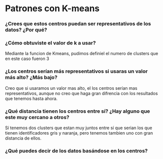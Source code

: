 # Patrones con K-means 

### ¿Crees que estos centros puedan ser representativos de los datos? ¿Por qué?

### ¿Cómo obtuviste el valor de k a usar?

Mediante la funcion de Kmeans, pudimos definiel el numero de clusters que en este caso fueron 3

### ¿Los centros serían más representativos si usaras un valor más alto? ¿Más bajo?

Creo que si usaramos un valor mas alto, el los centros serían mas representativos, aunque no creo que haga gran difrencia con los resultados que tenemos hasta ahora.

### ¿Qué distancia tienen los centros entre sí? ¿Hay alguno que este muy cercano a otros?
Sí tenemos dos clusters que estan muy juntos entre sí que serian los que tienen identificadores gris y naranja, pero tenemos tambien uno con gran distancia de ellos.

### ¿Qué puedes decir de los datos basándose en los centros?
